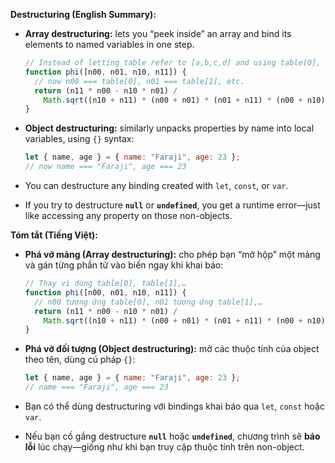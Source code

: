 **Destructuring (English Summary):**

* **Array destructuring:** lets you “peek inside” an array and bind its elements to named variables in one step.

  ```js
  // Instead of letting table refer to [a,b,c,d] and using table[0], table[1],…
  function phi([n00, n01, n10, n11]) {
    // now n00 === table[0], n01 === table[1], etc.
    return (n11 * n00 - n10 * n01) /
      Math.sqrt((n10 + n11) * (n00 + n01) * (n01 + n11) * (n00 + n10));
  }
  ```
* **Object destructuring:** similarly unpacks properties by name into local variables, using `{}` syntax:

  ```js
  let { name, age } = { name: "Faraji", age: 23 };
  // now name === "Faraji", age === 23
  ```
* You can destructure any binding created with `let`, `const`, or `var`.
* If you try to destructure **`null`** or **`undefined`**, you get a runtime error—just like accessing any property on those non-objects.

**Tóm tắt (Tiếng Việt):**

* **Phá vỡ mảng (Array destructuring):** cho phép bạn “mở hộp” một mảng và gán từng phần tử vào biến ngay khi khai báo:

  ```js
  // Thay vì dùng table[0], table[1],…
  function phi([n00, n01, n10, n11]) {
    // n00 tương ứng table[0], n01 tương ứng table[1],…
    return (n11 * n00 - n10 * n01) /
      Math.sqrt((n10 + n11) * (n00 + n01) * (n01 + n11) * (n00 + n10));
  }
  ```
* **Phá vỡ đối tượng (Object destructuring):** mở các thuộc tính của object theo tên, dùng cú pháp `{}`:

  ```js
  let { name, age } = { name: "Faraji", age: 23 };
  // name === "Faraji", age === 23
  ```
* Bạn có thể dùng destructuring với bindings khai báo qua `let`, `const` hoặc `var`.
* Nếu bạn cố gắng destructure **`null`** hoặc **`undefined`**, chương trình sẽ **báo lỗi** lúc chạy—giống như khi bạn truy cập thuộc tính trên non-object.

